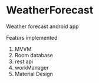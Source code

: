 # WeatherForecast
Weather forecast android app

Featurs implemented
1. MVVM
2. Room database
3. rest api
4. workManager
5. Material Design
